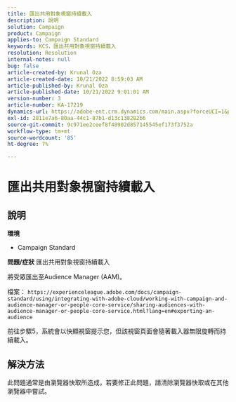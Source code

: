 ```yaml
---
title: 匯出共用對象視窗持續載入
description: 說明
solution: Campaign
product: Campaign
applies-to: Campaign Standard
keywords: KCS，匯出共用對象視窗持續載入
resolution: Resolution
internal-notes: null
bug: false
article-created-by: Krunal Oza
article-created-date: 10/21/2022 8:59:03 AM
article-published-by: Krunal Oza
article-published-date: 10/21/2022 9:01:01 AM
version-number: 3
article-number: KA-17219
dynamics-url: https://adobe-ent.crm.dynamics.com/main.aspx?forceUCI=1&pagetype=entityrecord&etn=knowledgearticle&id=693dd99b-1e51-ed11-bba2-0022480867fb
exl-id: 2811e7a6-80aa-44c1-87b1-d13c138282b6
source-git-commit: 9c971ee2ceef8f48902d857145545ef173f3752a
workflow-type: tm+mt
source-wordcount: '85'
ht-degree: 7%

---
```


# 匯出共用對象視窗持續載入

## 說明

<b>環境</b>
- Campaign Standard



<b>問題/症狀</b>
匯出共用對象視窗持續載入

將受眾匯出至Audience Manager (AAM)。

檔案： `https://experienceleague.adobe.com/docs/campaign-standard/using/integrating-with-adobe-cloud/working-with-campaign-and-audience-manager-or-people-core-service/sharing-audiences-with-audience-manager-or-people-core-service.html?lang=en#exporting-an-audience`

前往步驟5，系統會以快顯視窗提示您，但該視窗頁面會隨著載入器無限旋轉而持續載入。


## 解決方法


此問題通常是由瀏覽器快取所造成，若要修正此問題，請清除瀏覽器快取或在其他瀏覽器中嘗試。

